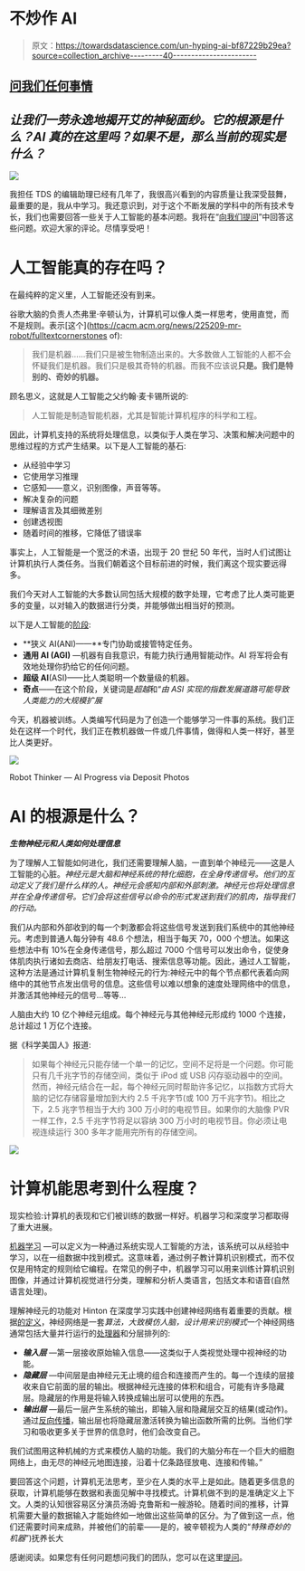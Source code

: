 # 不炒作 AI

> 原文：<https://towardsdatascience.com/un-hyping-ai-bf87229b29ea?source=collection_archive---------40----------------------->

## [问我们任何事情](https://towardsdatascience.com/ask-us-anything/home)

## *让我们一劳永逸地揭开艾的神秘面纱。它的根源是什么？AI 真的在这里吗？如果不是，那么当前的现实是什么？*

![](img/88387197bd874e2c54fbaad39fbfc732.png)

我担任 TDS 的编辑助理已经有几年了，我很高兴看到的内容质量让我深受鼓舞，最重要的是，我从中学习。我还意识到，对于这个不断发展的学科中的所有技术专长，我们也需要回答一些关于人工智能的基本问题。我将在“[向我们提问](https://towardsdatascience.com/ask-us-anything/home)”中回答这些问题。欢迎大家的评论。尽情享受吧！

# 人工智能真的存在吗？

在最纯粹的定义里，人工智能还没有到来。

谷歌大脑的负责人杰弗里·辛顿认为，计算机可以像人类一样思考，使用直觉，而不是规则。表示[这个](https://cacm.acm.org/news/225209-mr-robot/fulltextcornerstones of):

> 我们是机器……我们只是被生物制造出来的。大多数做人工智能的人都不会怀疑我们是机器。我们只是极其奇特的机器。而我不应该说**只是。我们是特别的、奇妙的机器。**

顾名思义，这就是人工智能之父约翰·麦卡锡所说的:

> 人工智能是制造智能机器，尤其是智能计算机程序的科学和工程。

因此，计算机支持的系统将处理信息，以类似于人类在学习、决策和解决问题中的思维过程的方式产生结果。以下是人工智能的基石:

*   从经验中学习
*   它使用学习推理
*   它感知——意义，识别图像，声音等等。
*   解决复杂的问题
*   理解语言及其细微差别
*   创建透视图
*   随着时间的推移，它降低了错误率

事实上，人工智能是一个宽泛的术语，出现于 20 世纪 50 年代，当时人们试图让计算机执行人类任务。当我们朝着这个目标前进的时候，我们离这个现实要远得多。

我们今天对人工智能的大多数认同包括大规模的数字处理，它考虑了比人类可能更多的变量，以对输入的数据进行分类，并能够做出相当好的预测。

以下是人工智能的[阶段](https://www.em360tech.com/tech-news/tech-features/artificial-intelligence/):

*   **狭义 AI(ANI)——**专门协助或接管特定任务。
*   **通用 AI (AGI)** —机器有自我意识，有能力执行通用智能动作。AI 将军将会有效地处理你扔给它的任何问题。
*   **超级 AI**(ASI)——比人类聪明一个数量级的机器。
*   **奇点**——在这个阶段，关键词是*超越*和“*由 ASI 实现的指数发展道路可能导致人类能力的大规模扩展*

今天，机器被训练。人类编写代码是为了创造一个能够学习一件事的系统。我们正处在这样一个时代，我们正在教机器做一件或几件事情，做得和人类一样好，甚至比人类更好。

![](img/06528b2f6e3b0fcbf75b6a2f988aa346.png)

Robot Thinker — AI Progress via Deposit Photos

# **AI 的根源是什么？**

***生物神经元和人类如何处理信息***

为了理解人工智能如何进化，我们还需要理解人脑，一直到单个神经元——这是人工智能的心脏。*神经元是大脑和神经系统的特化细胞，在全身传递信号。他们的互动定义了我们是什么样的人。神经元会感知内部和外部刺激。神经元也将处理信息并在全身传递信号。它们会将这些信号以命令的形式发送到我们的肌肉，指导我们的行动。*

我们从内部和外部收到的每一个刺激都会将这些信号发送到我们系统中的其他神经元。考虑到普通人每分钟有 48.6 个想法，相当于每天 70，000 个想法。如果这些想法中有 10%在全身传递信号，那么超过 7000 个信号可以发出命令，促使身体肌肉执行诸如去商店、给朋友打电话、搜索信息等功能。因此，通过人工智能，这种方法是通过计算机复制生物神经元的行为:神经元中的每个节点都代表着向网络中的其他节点发出信号的信息。这些信号以难以想象的速度处理网络中的信息，并激活其他神经元的信号…等等…

人脑由大约 10 亿个神经元组成。每个神经元与其他神经元形成约 1000 个连接，总计超过 1 万亿个连接。

据《科学美国人》报道:

> 如果每个神经元只能存储一个单一的记忆，空间不足将是一个问题。你可能只有几千兆字节的存储空间，类似于 iPod 或 USB 闪存驱动器中的空间。然而，神经元结合在一起，每个神经元同时帮助许多记忆，以指数方式将大脑的记忆存储容量增加到大约 2.5 千兆字节(或 100 万千兆字节)。相比之下，2.5 兆字节相当于大约 300 万小时的电视节目。如果你的大脑像 PVR 一样工作，2.5 千兆字节将足以容纳 300 万小时的电视节目。你必须让电视连续运行 300 多年才能用完所有的存储空间。

![](img/836f7f1124c836824494b60c20696da1.png)

# 计算机能思考到什么程度？

现实检验:计算机的表现和它们被训练的数据一样好。机器学习和深度学习都取得了重大进展。

[机器学习](https://en.wikipedia.org/wiki/Machine_learning) —可以定义为一种通过系统实现人工智能的方法，该系统可以从经验中学习，以在一组数据中找到模式。这意味着，通过例子教计算机识别模式，而不仅仅是用特定的规则给它编程。在常见的例子中，机器学习可以用来训练计算机识别图像，并通过计算机视觉进行分类，理解和分析人类语言，包括文本和语音(自然语言处理)。

理解神经元的功能对 Hinton 在深度学习实践中创建神经网络有着重要的贡献。根据[的定义](https://en.wikipedia.org/wiki/Deep_learning)，神经网络是一套*算法，大致模仿人脑，设计用来识别模式*一个神经网络通常包括大量并行运行的[处理器](https://whatis.techtarget.com/definition/processor)和分层排列的:

*   ***输入层*** —第一层接收原始输入信息——这类似于人类视觉处理中视神经的功能。
*   ***隐藏层*** —中间层是由神经元无止境的组合和连接而产生的。每一个连续的层接收来自它前面的层的输出。根据神经元连接的体积和组合，可能有许多隐藏层。隐藏层的作用是将输入转换成输出层可以使用的东西。
*   ***输出层*** —最后一层产生系统的输出，即输入层和隐藏层交互的结果(或动作)。通过[反向传播](https://en.wikipedia.org/wiki/Backpropagation)，输出层也将隐藏层激活转换为输出函数所需的比例。当他们学习和吸收更多关于世界的信息时，他们会改变自己。

我们试图用这种机械的方式来模仿人脑的功能。我们的大脑分布在一个巨大的细胞网络上，由无尽的神经元地图连接，沿着十亿条路径放电、连接和传输。”

要回答这个问题，计算机无法思考，至少在人类的水平上是如此。随着更多信息的获取，计算机能够在数据和表面见解中寻找模式。计算机做不到的是准确定义上下文。人类的认知很容易区分演员汤姆·克鲁斯和一艘游轮。随着时间的推移，计算机需要大量的数据输入才能始终如一地做出这些简单的区分。为了做到这一点，他们还需要时间来成熟，并被他们的前辈——是的，被辛顿视为人类的“*特殊奇妙的机器*”)抚养长大

感谢阅读。如果您有任何问题想问我们的团队，您可以在这里[提问](/ask-us-anything-70617fc7eccf)。